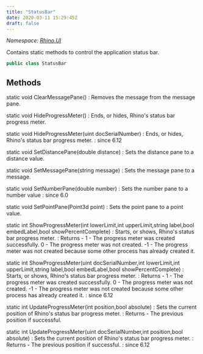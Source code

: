 ```yaml
---
title: "StatusBar"
date: 2020-03-11 15:29:45Z
draft: false
---
```


*Namespace: [Rhino.UI](../)*

Contains static methods to control the application status bar.
```cs
public class StatusBar
```
## Methods

static void ClearMessagePane()
: Removes the message from the message pane.

static void HideProgressMeter()
: Ends, or hides, Rhino's status bar progress meter.

static void HideProgressMeter(uint docSerialNumber)
: Ends, or hides, Rhino's status bar progress meter.
: since 6.12

static void SetDistancePane(double distance)
: Sets the distance pane to a distance value.

static void SetMessagePane(string message)
: Sets the message pane to a message.

static void SetNumberPane(double number)
: Sets the number pane to a number value
: since 6.0

static void SetPointPane(Point3d point)
: Sets the point pane to a point value.

static int ShowProgressMeter(int lowerLimit,int upperLimit,string label,bool embedLabel,bool showPercentComplete)
: Starts, or shows, Rhino's status bar progress meter.
: Returns - 1 - The progress meter was created successfully.
     0 - The progress meter was not created.
     -1 - The progress meter was not created because some other process has already created it.

static int ShowProgressMeter(uint docSerialNumber,int lowerLimit,int upperLimit,string label,bool embedLabel,bool showPercentComplete)
: Starts, or shows, Rhino's status bar progress meter.
: Returns - 1 - The progress meter was created successfully.
     0 - The progress meter was not created.
     -1 - The progress meter was not created because some other process has already created it.
: since 6.12

static int UpdateProgressMeter(int position,bool absolute)
: Sets the current position of Rhino's status bar progress meter.
: Returns - The previous position if successful.

static int UpdateProgressMeter(uint docSerialNumber,int position,bool absolute)
: Sets the current position of Rhino's status bar progress meter.
: Returns - The previous position if successful.
: since 6.12
